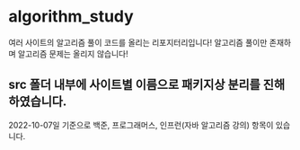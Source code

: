 # algorithm_study
여러 사이트의 알고리즘 풀이 코드를 올리는 리포지터리입니다!
알고리즘 풀이만 존재하며 알고리즘 문제는 올리지 않습니다!

## src 폴더 내부에 사이트별 이름으로 패키지상 분리를 진해하였습니다.
2022-10-07일 기준으로 백준, 프로그래머스, 인프런(자바 알고리즘 강의) 항목이 있습니다.
